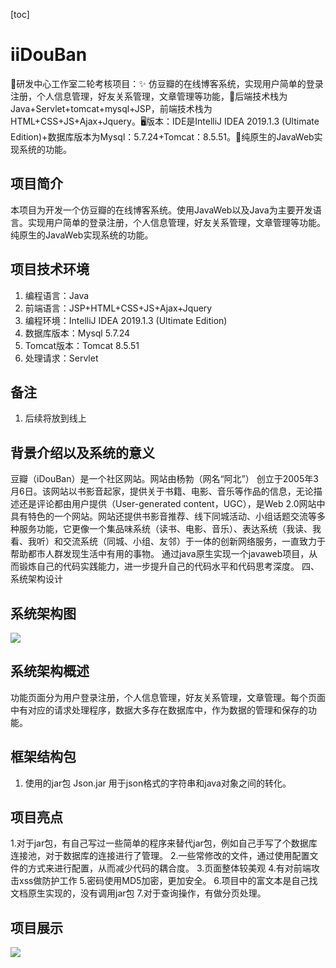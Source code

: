 [toc]
# iiDouBan
📖研发中心工作室二轮考核项目：✨ 仿豆瓣的在线博客系统，实现用户简单的登录注册，个人信息管理，好友关系管理，文章管理等功能，🏁后端技术栈为Java+Servlet+tomcat+mysql+JSP，前端技术栈为HTML+CSS+JS+Ajax+Jquery。🖥️版本：IDE是IntelliJ IDEA 2019.1.3 (Ultimate Edition)+数据库版本为Mysql：5.7.24+Tomcat：8.5.51。🚀纯原生的JavaWeb实现系统的功能。
## 项目简介
本项目为开发一个仿豆瓣的在线博客系统。使用JavaWeb以及Java为主要开发语言。实现用户简单的登录注册，个人信息管理，好友关系管理，文章管理等功能。纯原生的JavaWeb实现系统的功能。
## 项目技术环境
1. 编程语言：Java
2. 前端语言：JSP+HTML+CSS+JS+Ajax+Jquery
3. 编程环境：IntelliJ IDEA 2019.1.3 (Ultimate Edition)
4. 数据库版本：Mysql 5.7.24
5. Tomcat版本：Tomcat 8.5.51
6. 处理请求：Servlet
## 备注
1. 后续将放到线上
## 背景介绍以及系统的意义
豆瓣（iDouBan）是一个社区网站。网站由杨勃（网名“阿北”） 创立于2005年3月6日。该网站以书影音起家，提供关于书籍、电影、音乐等作品的信息，无论描述还是评论都由用户提供（User-generated content，UGC），是Web 2.0网站中具有特色的一个网站。网站还提供书影音推荐、线下同城活动、小组话题交流等多种服务功能，它更像一个集品味系统（读书、电影、音乐）、表达系统（我读、我看、我听）和交流系统（同城、小组、友邻）于一体的创新网络服务，一直致力于帮助都市人群发现生活中有用的事物。
通过java原生实现一个javaweb项目，从而锻炼自己的代码实践能力，进一步提升自己的代码水平和代码思考深度。
四、系统架构设计
## 系统架构图
![](https://gitee.com/linzworld/picgo-img/raw/master/img/20200725143957.png)

## 系统架构概述
功能页面分为用户登录注册，个人信息管理，好友关系管理，文章管理。每个页面中有对应的请求处理程序，数据大多存在数据库中，作为数据的管理和保存的功能。
## 框架结构包
1. 使用的jar包
Json.jar
用于json格式的字符串和java对象之间的转化。
## 项目亮点
1.对于jar包，有自己写过一些简单的程序来替代jar包，例如自己手写了个数据库连接池，对于数据库的连接进行了管理。
2.一些常修改的文件，通过使用配置文件的方式来进行配置，从而减少代码的耦合度。
3.页面整体较美观
4.有对前端攻击xss做防护工作
5.密码使用MD5加密，更加安全。
6.项目中的富文本是自己找文档原生实现的，没有调用jar包
7.对于查询操作，有做分页处理。
## 项目展示
![](https://gitee.com/linzworld/picgo-img/raw/master/img/20200725144105.png)